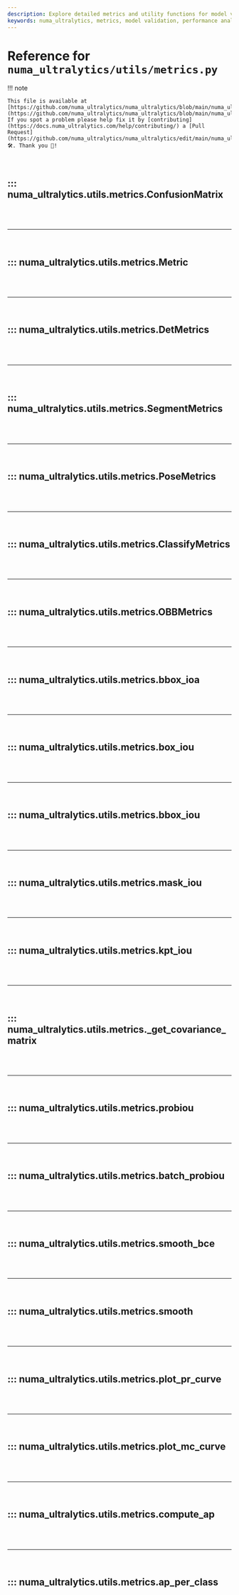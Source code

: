 ```yaml
---
description: Explore detailed metrics and utility functions for model validation and performance analysis with numa_ultralytics' metrics module.
keywords: numa_ultralytics, metrics, model validation, performance analysis, IoU, confusion matrix
---
```


# Reference for `numa_ultralytics/utils/metrics.py`

!!! note

    This file is available at [https://github.com/numa_ultralytics/numa_ultralytics/blob/main/numa_ultralytics/utils/metrics.py](https://github.com/numa_ultralytics/numa_ultralytics/blob/main/numa_ultralytics/utils/metrics.py). If you spot a problem please help fix it by [contributing](https://docs.numa_ultralytics.com/help/contributing/) a [Pull Request](https://github.com/numa_ultralytics/numa_ultralytics/edit/main/numa_ultralytics/utils/metrics.py) 🛠️. Thank you 🙏!

<br>

## ::: numa_ultralytics.utils.metrics.ConfusionMatrix

<br><br><hr><br>

## ::: numa_ultralytics.utils.metrics.Metric

<br><br><hr><br>

## ::: numa_ultralytics.utils.metrics.DetMetrics

<br><br><hr><br>

## ::: numa_ultralytics.utils.metrics.SegmentMetrics

<br><br><hr><br>

## ::: numa_ultralytics.utils.metrics.PoseMetrics

<br><br><hr><br>

## ::: numa_ultralytics.utils.metrics.ClassifyMetrics

<br><br><hr><br>

## ::: numa_ultralytics.utils.metrics.OBBMetrics

<br><br><hr><br>

## ::: numa_ultralytics.utils.metrics.bbox_ioa

<br><br><hr><br>

## ::: numa_ultralytics.utils.metrics.box_iou

<br><br><hr><br>

## ::: numa_ultralytics.utils.metrics.bbox_iou

<br><br><hr><br>

## ::: numa_ultralytics.utils.metrics.mask_iou

<br><br><hr><br>

## ::: numa_ultralytics.utils.metrics.kpt_iou

<br><br><hr><br>

## ::: numa_ultralytics.utils.metrics.\_get_covariance_matrix

<br><br><hr><br>

## ::: numa_ultralytics.utils.metrics.probiou

<br><br><hr><br>

## ::: numa_ultralytics.utils.metrics.batch_probiou

<br><br><hr><br>

## ::: numa_ultralytics.utils.metrics.smooth_bce

<br><br><hr><br>

## ::: numa_ultralytics.utils.metrics.smooth

<br><br><hr><br>

## ::: numa_ultralytics.utils.metrics.plot_pr_curve

<br><br><hr><br>

## ::: numa_ultralytics.utils.metrics.plot_mc_curve

<br><br><hr><br>

## ::: numa_ultralytics.utils.metrics.compute_ap

<br><br><hr><br>

## ::: numa_ultralytics.utils.metrics.ap_per_class

<br><br>
